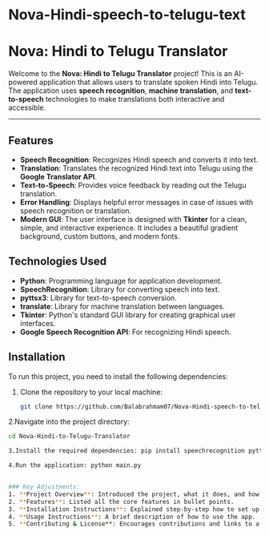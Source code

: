 # Nova-Hindi-speech-to-telugu-text

# Nova: Hindi to Telugu Translator

Welcome to the **Nova: Hindi to Telugu Translator** project! This is an AI-powered application that allows users to translate spoken Hindi into Telugu. The application uses **speech recognition**, **machine translation**, and **text-to-speech** technologies to make translations both interactive and accessible.

---

## Features

- **Speech Recognition**: Recognizes Hindi speech and converts it into text.
- **Translation**: Translates the recognized Hindi text into Telugu using the **Google Translator API**.
- **Text-to-Speech**: Provides voice feedback by reading out the Telugu translation.
- **Error Handling**: Displays helpful error messages in case of issues with speech recognition or translation.
- **Modern GUI**: The user interface is designed with **Tkinter** for a clean, simple, and interactive experience. It includes a beautiful gradient background, custom buttons, and modern fonts.

## Technologies Used

- **Python**: Programming language for application development.
- **SpeechRecognition**: Library for converting speech into text.
- **pyttsx3**: Library for text-to-speech conversion.
- **translate**: Library for machine translation between languages.
- **Tkinter**: Python's standard GUI library for creating graphical user interfaces.
- **Google Speech Recognition API**: For recognizing Hindi speech.

## Installation

To run this project, you need to install the following dependencies:

1. Clone the repository to your local machine:
   ```bash
   git clone https://github.com/Balabrahmam07/Nova-Hindi-speech-to-telugu-text.git


2.Navigate into the project directory: 
   ```bash
   cd Nova-Hindi-to-Telugu-Translator

3.Install the required dependencies: pip install speechrecognition pyttsx3 translate tkinter

4.Run the application: python main.py


### Key Adjustments:
1. **Project Overview**: Introduced the project, what it does, and how it works.
2. **Features**: Listed all the core features in bullet points.
3. **Installation Instructions**: Explained step-by-step how to set up and run the project.
4. **Usage Instructions**: A brief description of how to use the app.
5. **Contributing & License**: Encourages contributions and links to a license.







